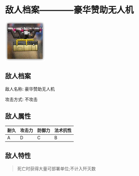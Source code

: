 # 敌人档案————豪华赞助无人机

![豪华赞助无人机](./eneIcons/豪华赞助无人机.png)

## 敌人档案

敌人名称: 豪华赞助无人机

攻击方式: 不攻击

## 敌人属性

| 耐久      | 攻击力  | 防御力 | 法术抗性 |
|---------|------|-----|------|
| A | D | C | B |

## 敌人特性
> 死亡时获得大量可部署单位;不计入歼灭数
